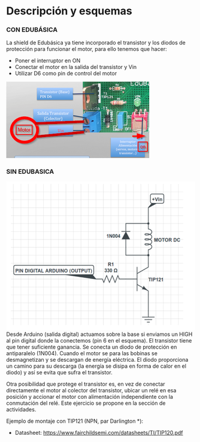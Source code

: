 
# Descripción y esquemas

### CON EDUBÁSICA

La shield de Edubásica ya tiene incorporado el transistor y los diodos de protección para funcionar el motor, para ello tenemos que hacer:

- Poner el interruptor en ON
- Conectar el motor en la salida del transistor y Vin
- Utilizar D6 como pin de control del motor

![](img/img2.png)


### SIN EDUBASICA

![](img/transistor-motorDC.png)
Desde Arduino (salida digital) actuamos sobre la base si enviamos un HIGH al pin digital donde la conectemos (pin 6 en el esquema). El transistor tiene que tener suficiente ganancia. Se conecta un diodo de protección en antiparalelo (1N004). Cuando el motor se para las bobinas se desmagnetizan y se descargan de energía eléctrica. El diodo proporciona un camino para su descarga (la energía se disipa en forma de calor en el diodo) y así se evita que sufra el transistor.

Otra posibilidad que protege el transistor es, en vez de conectar directamente el motor al colector del transistor, ubicar un relé en esa posición y accionar el motor con alimentación independiente con la conmutación del relé. Este ejercicio se propone en la sección de actividades.

Ejemplo de montaje con TIP121 (NPN, par Darlington *): 

* Datasheet: https://www.fairchildsemi.com/datasheets/TI/TIP120.pdf

